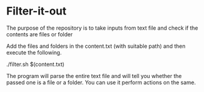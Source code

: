 # Filter-it-out
The purpose of the repository is to take inputs from text file and check if the contents are files or folder


Add the files and folders in the content.txt (with suitable path) and then execute the following.

./filter.sh $(content.txt)

The program will parse the entire text file and will tell you whether the passed one is a file or a folder.
You can use it perform actions on the same.
